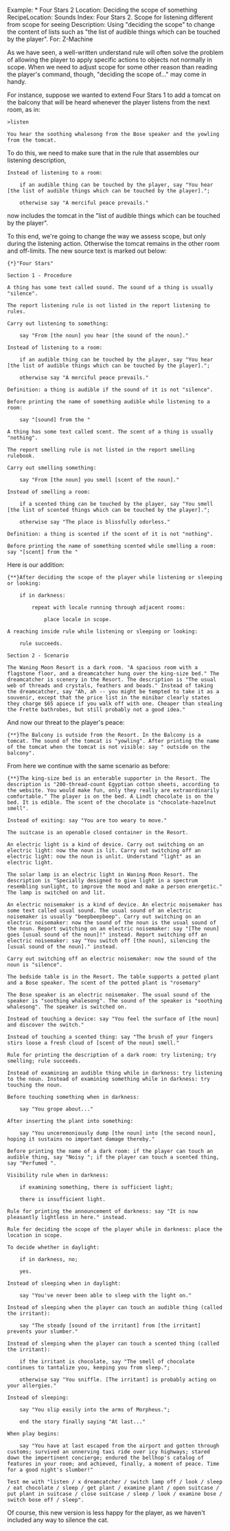 Example: * Four Stars 2
Location: Deciding the scope of something
RecipeLocation: Sounds
Index: Four Stars 2. Scope for listening different from scope for seeing
Description: Using "deciding the scope" to change the content of lists such as "the list of audible things which can be touched by the player".
For: Z-Machine

  
As we have seen, a well-written understand rule will often solve the problem of allowing the player to apply specific actions to objects not normally in scope. When we need to adjust scope for some other reason than reading the player's command, though, "deciding the scope of..." may come in handy.

  
For instance, suppose we wanted to extend Four Stars 1 to add a tomcat on the balcony that will be heard whenever the player listens from the next room, as in:

  

``` transcript
>listen

You hear the soothing whalesong from the Bose speaker and the yowling from the tomcat.
```

  
To do this, we need to make sure that in the rule that assembles our listening description,

  

``` inform7
Instead of listening to a room:

	if an audible thing can be touched by the player, say "You hear [the list of audible things which can be touched by the player].";

	otherwise say "A merciful peace prevails."
```

  
now includes the tomcat in the "list of audible things which can be touched by the player".

  
To this end, we're going to change the way we assess scope, but only during the listening action. Otherwise the tomcat remains in the other room and off-limits. The new source text is marked out below:

  

``` inform7
{*}"Four Stars"

Section 1 - Procedure

A thing has some text called sound. The sound of a thing is usually "silence".

The report listening rule is not listed in the report listening to rules.

Carry out listening to something:

	say "From [the noun] you hear [the sound of the noun]."

Instead of listening to a room:

	if an audible thing can be touched by the player, say "You hear [the list of audible things which can be touched by the player].";

	otherwise say "A merciful peace prevails."

Definition: a thing is audible if the sound of it is not "silence".

Before printing the name of something audible while listening to a room:

	say "[sound] from the "

A thing has some text called scent. The scent of a thing is usually "nothing".

The report smelling rule is not listed in the report smelling rulebook.

Carry out smelling something:

	say "From [the noun] you smell [scent of the noun]."

Instead of smelling a room:

	if a scented thing can be touched by the player, say "You smell [the list of scented things which can be touched by the player].";

	otherwise say "The place is blissfully odorless."

Definition: a thing is scented if the scent of it is not "nothing".

Before printing the name of something scented while smelling a room: say "[scent] from the "
```

  
Here is our addition:

  

``` inform7
{**}After deciding the scope of the player while listening or sleeping or looking:

	if in darkness:

		repeat with locale running through adjacent rooms:

			place locale in scope.

A reaching inside rule while listening or sleeping or looking:

	rule succeeds.

Section 2 - Scenario

The Waning Moon Resort is a dark room. "A spacious room with a flagstone floor, and a dreamcatcher hung over the king-size bed." The dreamcatcher is scenery in the Resort. The description is "The usual web of threads and crystals, feathers and beads." Instead of taking the dreamcatcher, say "Ah, ah -- you might be tempted to take it as a souvenir, except that the price list in the minibar clearly states they charge $65 apiece if you walk off with one. Cheaper than stealing the Frette bathrobes, but still probably not a good idea."
```

  
And now our threat to the player's peace:

  

``` inform7
{**}The Balcony is outside from the Resort. In the Balcony is a tomcat. The sound of the tomcat is "yowling". After printing the name of the tomcat when the tomcat is not visible: say " outside on the balcony".
```

  
From here we continue with the same scenario as before:

  

``` inform7
{**}The king-size bed is an enterable supporter in the Resort. The description is "200-thread-count Egyptian cotton sheets, according to the website. You would make fun, only they really are extraordinarily comfortable." The player is on the bed. A Lindt chocolate is on the bed. It is edible. The scent of the chocolate is "chocolate-hazelnut smell".

Instead of exiting: say "You are too weary to move."

The suitcase is an openable closed container in the Resort.

An electric light is a kind of device. Carry out switching on an electric light: now the noun is lit. Carry out switching off an electric light: now the noun is unlit. Understand "light" as an electric light.

The solar lamp is an electric light in Waning Moon Resort. The description is "Specially designed to give light in a spectrum resembling sunlight, to improve the mood and make a person energetic." The lamp is switched on and lit.

An electric noisemaker is a kind of device. An electric noisemaker has some text called usual sound. The usual sound of an electric noisemaker is usually "beepbeepbeep". Carry out switching on an electric noisemaker: now the sound of the noun is the usual sound of the noun. Report switching on an electric noisemaker: say "[The noun] goes [usual sound of the noun]!" instead. Report switching off an electric noisemaker: say "You switch off [the noun], silencing the [usual sound of the noun]." instead.

Carry out switching off an electric noisemaker: now the sound of the noun is "silence".

The bedside table is in the Resort. The table supports a potted plant and a Bose speaker. The scent of the potted plant is "rosemary"

The Bose speaker is an electric noisemaker. The usual sound of the speaker is "soothing whalesong". The sound of the speaker is "soothing whalesong". The speaker is switched on.

Instead of touching a device: say "You feel the surface of [the noun] and discover the switch."

Instead of touching a scented thing: say "The brush of your fingers stirs loose a fresh cloud of [scent of the noun] smell."

Rule for printing the description of a dark room: try listening; try smelling; rule succeeds.

Instead of examining an audible thing while in darkness: try listening to the noun. Instead of examining something while in darkness: try touching the noun.

Before touching something when in darkness:

	say "You grope about..."

After inserting the plant into something:

	say "You unceremoniously dump [the noun] into [the second noun], hoping it sustains no important damage thereby."

Before printing the name of a dark room: if the player can touch an audible thing, say "Noisy "; if the player can touch a scented thing, say "Perfumed ".

Visibility rule when in darkness:

	if examining something, there is sufficient light;

	there is insufficient light.

Rule for printing the announcement of darkness: say "It is now pleasantly lightless in here." instead.

Rule for deciding the scope of the player while in darkness: place the location in scope.

To decide whether in daylight:

	if in darkness, no;

	yes.

Instead of sleeping when in daylight:

	say "You've never been able to sleep with the light on."

Instead of sleeping when the player can touch an audible thing (called the irritant):

	say "The steady [sound of the irritant] from [the irritant] prevents your slumber."

Instead of sleeping when the player can touch a scented thing (called the irritant):

	if the irritant is chocolate, say "The smell of chocolate continues to tantalize you, keeping you from sleep.";

	otherwise say "You sniffle. [The irritant] is probably acting on your allergies."

Instead of sleeping:

	say "You slip easily into the arms of Morpheus.";

	end the story finally saying "At last..."

When play begins:

	say "You have at last escaped from the airport and gotten through customs; survived an unnerving taxi ride over icy highways; stared down the impertinent concierge; endured the bellhop's catalog of features in your room; and achieved, finally, a moment of peace. Time for a good night's slumber!"

Test me with "listen / x dreamcatcher / switch lamp off / look / sleep / eat chocolate / sleep / get plant / examine plant / open suitcase / put plant in suitcase / close suitcase / sleep / look / examine bose / switch bose off / sleep".
```

  
Of course, this new version is less happy for the player, as we haven't included any way to silence the cat.

